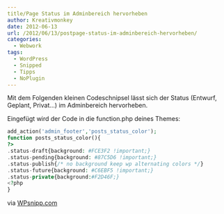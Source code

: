 ```yaml
---
title/Page Status im Adminbereich hervorheben
author: Kreativmonkey
date: 2012-06-13
url: /2012/06/13/postpage-status-im-adminbereich-hervorheben/
categories:
  - Webwork
tags:
  - WordPress
  - Snipped
  - Tipps
  - NoPlugin
---
```

Mit dem Folgenden kleinen Codeschnipsel lässt sich der Status (Entwurf, Geplant, Privat&#8230;) im Adminbereich hervorheben.

Eingefügt wird der Code in die function.php deines Themes:

```php
add_action('admin_footer','posts_status_color');
function posts_status_color(){
?>
.status-draft{background: #FCE3F2 !important;}
.status-pending{background: #87C5D6 !important;}
.status-publish{/* no background keep wp alternating colors */}
.status-future{background: #C6EBF5 !important;}
.status-private{background:#F2D46F;}
<?php 
}
```

via [WPsnipp.com][1]

 [1]: http://wpsnipp.com/index.php/functions-php/change-admin-postpage-color-by-status-draft-pending-published-future-private/
